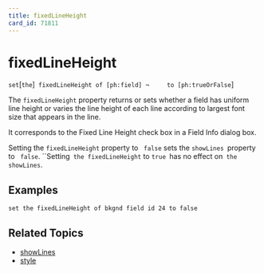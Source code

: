 ```yaml
---
title: fixedLineHeight
card_id: 71811
---
```


# fixedLineHeight

` set `[`the`]` fixedLineHeight of [ph:field] ¬     to [ph:trueOrFalse`]

The `fixedLineHeight` property returns or sets whether a field has uniform line height or varies the line height of each line according to largest font size that appears in the line.

It corresponds to the Fixed Line Height check box in a Field Info dialog box. 

 Setting the `fixedLineHeight` property to ` false` sets the `showLines `property to ` false`. ``Setting` the fixedLineHeight` to `true `has no effect on` the showLines`. 


## Examples

```
set the fixedLineHeight of bkgnd field id 24 to false
```

## Related Topics

* [showLines](/HyperTalkReference/properties/showLines)
* [style](/HyperTalkReference/properties/style)
